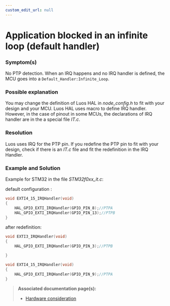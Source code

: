 ```yaml
---
custom_edit_url: null
---
```


# Application blocked in an infinite loop (default handler)

### Symptom(s)

No PTP detection. When an IRQ happens and no IRQ handler is defined, the MCU goes into a `Default_Handler:Infinite_Loop`.

### Possible explanation

You may change the definition of Luos HAL in _node_config.h_ to fit with your design and your MCU. Luos HAL uses macro to define IRQ handler. However, in the case of pinout in some MCUs, the declarations of IRQ handler are in the a special file _IT.c_.

### Resolution

Luos uses IRQ for the PTP pin. If you redefine the PTP pin to fit with your design, check if there is an _IT.c_ file and fit the redefinition in the IRQ Handler.

### Example and Solution

Example for STM32 in the file _STM32f0xx_it.c_:

default configuration :

```C
void EXTI4_15_IRQHandler(void)
{
    HAL_GPIO_EXTI_IRQHandler(GPIO_PIN_8);//PTPA
    HAL_GPIO_EXTI_IRQHandler(GPIO_PIN_13);//PTPB
}
```

after redefinition:

```C
void EXTI3_IRQHandler(void)
{
    HAL_GPIO_EXTI_IRQHandler(GPIO_PIN_3);//PTPB

}

void EXTI4_15_IRQHandler(void)
{
    HAL_GPIO_EXTI_IRQHandler(GPIO_PIN_9);//PTPA
}
```

> **Associated documentation page(s):**
>
> - [Hardware consideration](/docs/hardware-consideration/hardware-consideration)

